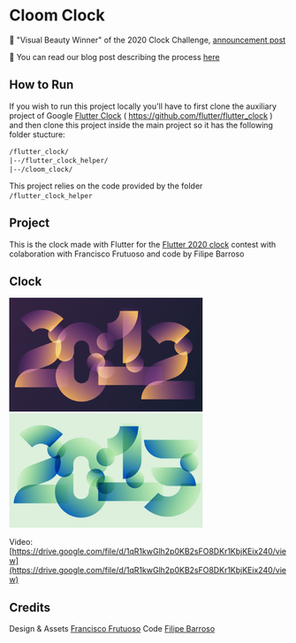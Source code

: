 # Cloom Clock

:star2: "Visual Beauty Winner" of the 2020 Clock Challenge, [announcement post](https://medium.com/flutter/its-time-the-flutter-clock-contest-results-dcebe2eb3957)

:bookmark: You can read our blog post describing the process [here](https://medium.com/@ffrutuoso/flutter-clock-2395c429fcc5)

## How to Run

If you wish to run this project locally you'll have to first clone the auxiliary project of Google [Flutter Clock](https://github.com/flutter/flutter_clock) ( https://github.com/flutter/flutter_clock ) and then clone this project inside the main project so it has the following folder stucture:

```
/flutter_clock/
|--/flutter_clock_helper/
|--/cloom_clock/
```

This project relies on the code provided by the folder `/flutter_clock_helper`

## Project

This is the clock made with Flutter for the [Flutter 2020 clock](https://flutter.dev/clock) contest with colaboration with Francisco Frutuoso and code by Filipe Barroso

## Clock

<img src='cloom_dark.png' width='350'>
<img src='cloom_light.png' width='350'>

Video: [https://drive.google.com/file/d/1qR1kwGlh2p0KB2sFO8DKr1KbjKEix240/view](https://drive.google.com/file/d/1qR1kwGlh2p0KB2sFO8DKr1KbjKEix240/view)

## Credits
Design & Assets [Francisco Frutuoso](https://rive.app/a/ffrutuoso/files/recent/all)
Code [Filipe Barroso](https://github.com/OldMetalmind/)
